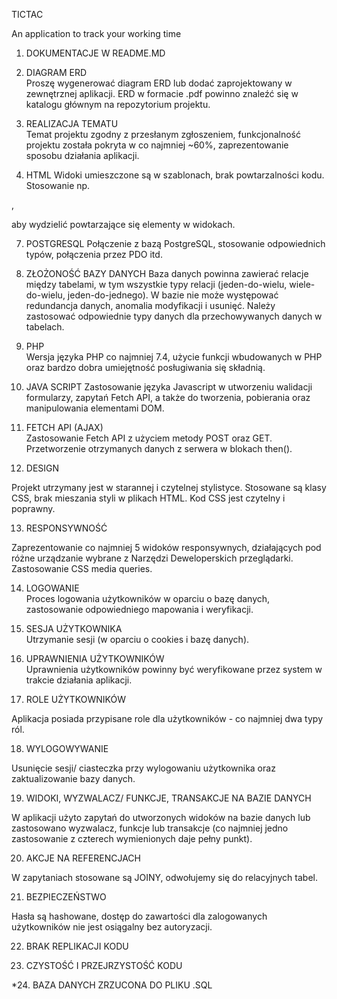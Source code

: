 TICTAC

An application to track your working time

1. DOKUMENTACJE W README.MD

3. DIAGRAM ERD    
   Proszę wygenerować diagram ERD lub dodać zaprojektowany w zewnętrznej aplikacji. ERD w formacie .pdf powinno znaleźć się w katalogu głównym na repozytorium projektu.


5. REALIZACJA TEMATU    
   Temat projektu zgodny z przesłanym zgłoszeniem, funkcjonalność projektu została pokryta w co najmniej ~60%, zaprezentowanie sposobu działania aplikacji.

6. HTML
   Widoki umieszczone są w szablonach, brak powtarzalności kodu. Stosowanie np.
<?php include('footer.php') ?>, 
aby wydzielić     powtarzające się elementy w widokach.

7. POSTGRESQL
   Połączenie z bazą PostgreSQL, stosowanie odpowiednich typów, połączenia przez PDO itd.

8. ZŁOŻONOŚĆ BAZY DANYCH
   Baza danych powinna zawierać relacje między tabelami, w tym wszystkie typy relacji (jeden-do-wielu, wiele-do-wielu, jeden-do-jednego). W bazie nie może występować redundancja danych, anomalia modyfikacji i usunięć. Należy zastosować odpowiednie typy danych dla przechowywanych danych w tabelach.

9. PHP    
   Wersja języka PHP co najmniej 7.4, użycie funkcji wbudowanych w PHP oraz bardzo dobra umiejętność posługiwania się składnią.


10. JAVA SCRIPT
    Zastosowanie języka Javascript w utworzeniu walidacji formularzy, zapytań Fetch API, a także do tworzenia, pobierania oraz manipulowania elementami DOM.


11. FETCH API (AJAX)   
    Zastosowanie Fetch API z użyciem metody POST oraz GET. Przetworzenie otrzymanych danych z serwera w blokach then().


12. DESIGN

Projekt utrzymany jest w starannej i czytelnej stylistyce. Stosowane są klasy CSS, brak mieszania styli w plikach HTML. Kod CSS jest czytelny i poprawny.


13. RESPONSYWNOŚĆ

Zaprezentowanie co najmniej 5 widoków responsywnych, działających pod różne urządzanie wybrane z Narzędzi Deweloperskich przeglądarki. Zastosowanie CSS media queries.

14. LOGOWANIE    
    Proces logowania użytkowników w oparciu o bazę danych, zastosowanie odpowiedniego mapowania i weryfikacji.

15. SESJA UŻYTKOWNIKA    
    Utrzymanie sesji (w oparciu o cookies i bazę danych).


16. UPRAWNIENIA UŻYTKOWNIKÓW    
    Uprawnienia użytkowników powinny być weryfikowane przez system w trakcie działania aplikacji.


17. ROLE UŻYTKOWNIKÓW

Aplikacja posiada przypisane role dla użytkowników - co najmniej dwa typy ról.


18. WYLOGOWYWANIE

Usunięcie sesji/ ciasteczka przy wylogowaniu użytkownika oraz zaktualizowanie bazy danych.


19. WIDOKI, WYZWALACZ/ FUNKCJE, TRANSAKCJE NA BAZIE DANYCH

W aplikacji użyto zapytań do utworzonych widoków na bazie danych lub zastosowano wyzwalacz, funkcje lub transakcje (co najmniej jedno zastosowanie z czterech wymienionych daje pełny punkt).


20. AKCJE NA REFERENCJACH

W zapytaniach stosowane są JOINY, odwołujemy się do relacyjnych tabel.


21. BEZPIECZEŃSTWO

Hasła są hashowane, dostęp do zawartości dla zalogowanych użytkowników nie jest osiągalny bez autoryzacji.


22. BRAK REPLIKACJI KODU


23. CZYSTOŚĆ I PRZEJRZYSTOŚĆ KODU



*24. BAZA DANYCH ZRZUCONA DO PLIKU .SQL